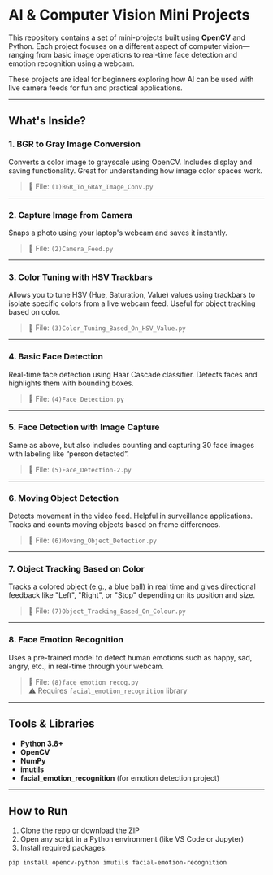 # AI & Computer Vision Mini Projects

This repository contains a set of mini-projects built using **OpenCV** and Python. Each project focuses on a different aspect of computer vision—ranging from basic image operations to real-time face detection and emotion recognition using a webcam.

These projects are ideal for beginners exploring how AI can be used with live camera feeds for fun and practical applications.

---

## What's Inside?

### 1. **BGR to Gray Image Conversion**
Converts a color image to grayscale using OpenCV. Includes display and saving functionality. Great for understanding how image color spaces work.

> 📂 File: `(1)BGR_To_GRAY_Image_Conv.py`

---

### 2. **Capture Image from Camera**
Snaps a photo using your laptop's webcam and saves it instantly.

> 📂 File: `(2)Camera_Feed.py`

---

### 3. **Color Tuning with HSV Trackbars**
Allows you to tune HSV (Hue, Saturation, Value) values using trackbars to isolate specific colors from a live webcam feed. Useful for object tracking based on color.

> 📂 File: `(3)Color_Tuning_Based_On_HSV_Value.py`

---

### 4. **Basic Face Detection**
Real-time face detection using Haar Cascade classifier. Detects faces and highlights them with bounding boxes.

> 📂 File: `(4)Face_Detection.py`

---

### 5. **Face Detection with Image Capture**
Same as above, but also includes counting and capturing 30 face images with labeling like “person detected”.

> 📂 File: `(5)Face_Detection-2.py`

---

### 6. **Moving Object Detection**
Detects movement in the video feed. Helpful in surveillance applications. Tracks and counts moving objects based on frame differences.

> 📂 File: `(6)Moving_Object_Detection.py`

---

### 7. **Object Tracking Based on Color**
Tracks a colored object (e.g., a blue ball) in real time and gives directional feedback like "Left", "Right", or "Stop" depending on its position and size.

> 📂 File: `(7)Object_Tracking_Based_On_Colour.py`

---

### 8. **Face Emotion Recognition**
Uses a pre-trained model to detect human emotions such as happy, sad, angry, etc., in real-time through your webcam.

> 📂 File: `(8)face_emotion_recog.py`  
> ⚠️ Requires `facial_emotion_recognition` library

---

## Tools & Libraries

- **Python 3.8+**
- **OpenCV**
- **NumPy**
- **imutils**
- **facial_emotion_recognition** (for emotion detection project)

---

## How to Run

1. Clone the repo or download the ZIP  
2. Open any script in a Python environment (like VS Code or Jupyter)  
3. Install required packages:
```bash
pip install opencv-python imutils facial-emotion-recognition
